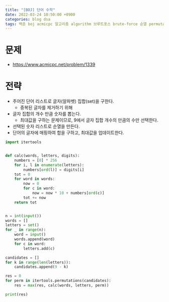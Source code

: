 ```yaml
---
title: "[BOJ] 단어 수학"
date: 2022-03-24 10:50:00 +0900
categories: blog dsa
tags: 백준 boj acmicpc 알고리즘 algorithm 브루트포스 brute-force 순열 permutation
---
```


# 문제
* https://www.acmicpc.net/problem/1339

# 전략
* 주어진 단어 리스트로 글자(알파벳) 집합(set)을 구한다.
  * 중복된 글자를 제거하기 위해
* 글자 집합의 개수 만큼 숫자를 뽑는다.
  * 최대값을 구하는 문제이므로, 9에서 글자 집합 개수의 만큼의 수만 선택한다.
* 선택된 숫자 리스트로 순열을 만든다.
* 단어의 글자에 매핑하여 합을 구하고, 최대값을 업데이트한다.

```python
import itertools


def calc(words, letters, digits):
    numbers = [0] * 256
    for i, l in enumerate(letters):
        numbers[ord(l)] = digits[i]
    tot = 0
    for word in words:
        now = 0
        for c in word:
            now = now * 10 + numbers[ord(c)]
        tot += now
    return tot


n = int(input())
words = []
letters = set()
for _ in range(n):
    word = input()
    words.append(word)
    for c in word:
        letters.add(c)

candidates = []
for k in range(len(letters)):
    candidates.append(9 - k)

res = 0
for perm in itertools.permutations(candidates):
    res = max(res, calc(words, letters, perm))

print(res)
```
